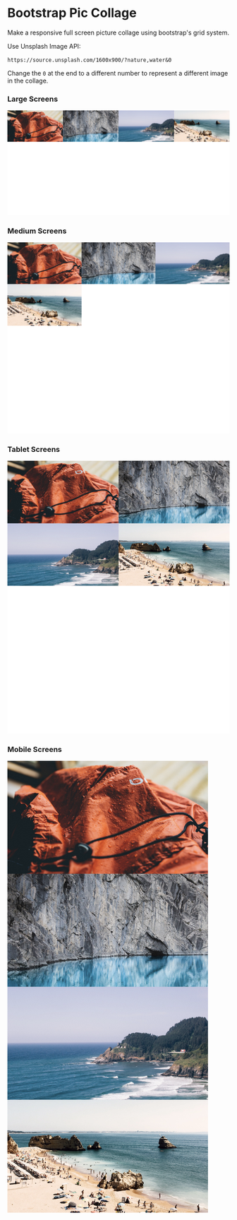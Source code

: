 # Bootstrap Pic Collage

Make a responsive full screen picture collage using bootstrap's grid  system.

Use Unsplash Image API:

```
https://source.unsplash.com/1600x900/?nature,water&0
```

Change the `0` at the end to a different number to represent a different image in the collage.


### Large Screens
![large](large.png)

### Medium Screens
![large](medium.png)

### Tablet Screens
![large](small.png)

### Mobile Screens
![large](xsmall.png)
